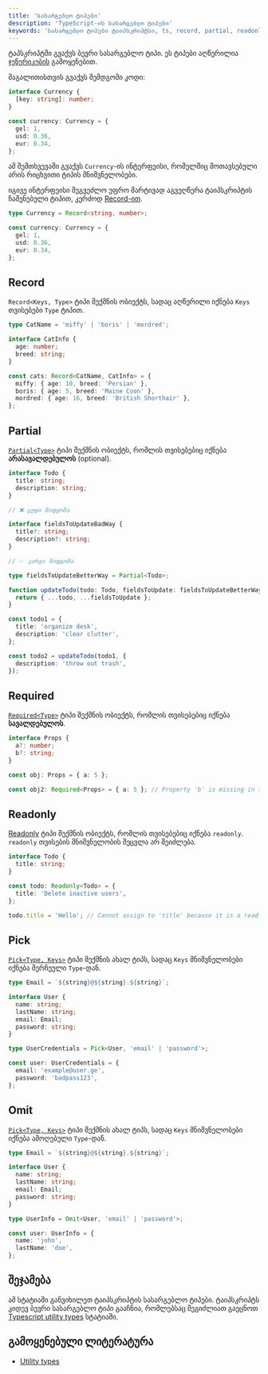 ```yaml
---
title: 'სასარგებლო ტიპები'
description: 'TypeScript-ის სასარგებლო ტიპები'
keywords: 'სასარგებლო ტიპები ტაიპსკრიპტსი, ts, record, partial, readonly, required, omit, pick'
---
```


ტაპსკრიპტში გვაქვს ბევრი სასარგებლო ტიპი. ეს ტიპები აღწერილია [ჯენერიკების](./doc/guides/typescript/generic) გამოყენებით.

მაგალითისთვის გვაქვს შემდგომი კოდი:

```ts
interface Currency {
  [key: string]: number;
}

const currency: Currency = {
  gel: 1,
  usd: 0.36,
  eur: 0.34,
};
```

ამ შემთხვევაში გვაქვს `Currency`-ის ინტერფეისი, რომელშიც მოთავსებული არის რიცხვითი ტიპის მნიშვნელობები.

იგივე ინტერფეისი შეგვეძლო უფრო მარტივად აგვეღწერა ტაიპსკრიპტის ჩაშენებული ტიპით, კერძოდ
[Record-ით](https://www.typescriptlang.org/docs/handbook/utility-types.html#recordkeys-type).

```ts
type Currency = Record<string, number>;

const currency: Currency = {
  gel: 1,
  usd: 0.36,
  eur: 0.34,
};
```

## Record

`Record<Keys, Type>` ტიპი შექმნის ობიექტს, სადაც აღწერილი იქნება `Keys` თვისებები `Type` ტიპით.

```ts
type CatName = 'miffy' | 'boris' | 'mordred';

interface CatInfo {
  age: number;
  breed: string;
}

const cats: Record<CatName, CatInfo> = {
  miffy: { age: 10, breed: 'Persian' },
  boris: { age: 5, breed: 'Maine Coon' },
  mordred: { age: 16, breed: 'British Shorthair' },
};
```

## Partial

[`Partial<Type>`](https://www.typescriptlang.org/docs/handbook/utility-types.html#partialtype) ტიპი შექმნის ობიექტს, რომლის თვისებებიც იქნება **არასავალდებულოს** (optional).

```ts
interface Todo {
  title: string;
  description: string;
}

// ❌ ცუდი მიდგომა

interface fieldsToUpdateBadWay {
  title?: string;
  description?: string;
}

// ✅ კარგი მიდგომა

type fieldsToUpdateBetterWay = Partial<Todo>;

function updateTodo(todo: Todo, fieldsToUpdate: fieldsToUpdateBetterWay): Todo {
  return { ...todo, ...fieldsToUpdate };
}

const todo1 = {
  title: 'organize desk',
  description: 'clear clutter',
};

const todo2 = updateTodo(todo1, {
  description: 'throw out trash',
});
```

## Required

[`Required<Type>`](https://www.typescriptlang.org/docs/handbook/utility-types.html#requiredtype) ტიპი შექმნის ობიექტს, რომლის თვისებებიც იქნება **სავალდებულოს**.

```ts
interface Props {
  a?: number;
  b?: string;
}

const obj: Props = { a: 5 };

const obj2: Required<Props> = { a: 5 }; // Property 'b' is missing in type '{ a: number; }' but required in type 'Required<Props>'.
```

## Readonly

[Readonly<Type>](https://www.typescriptlang.org/docs/handbook/utility-types.html#requiredtype) ტიპი შექმნის ობიექტს, რომლის თვისებებიც იქნება `readonly`.
`readonly` თვისების მნიშვნელობის შეცვლა არ შეიძლება.

```ts
interface Todo {
  title: string;
}

const todo: Readonly<Todo> = {
  title: 'Delete inactive users',
};

todo.title = 'Hello'; // Cannot assign to 'title' because it is a read-only property.
```

## Pick

[`Pick<Type, Keys>`](https://www.typescriptlang.org/docs/handbook/utility-types.html#picktype-keys) ტიპი შექმნის ახალ ტიპს,
სადაც `Keys` მნიშვნელობები იქნება შერჩეული `Type`-დან.

```ts
type Email = `${string}@${string}.${string}`;

interface User {
  name: string;
  lastName: string;
  email: Email;
  password: string;
}

type UserCredentials = Pick<User, 'email' | 'password'>;

const user: UserCredentials = {
  email: 'example@user.ge',
  password: 'badpass123',
};
```

## Omit

[`Pick<Type, Keys>`](https://www.typescriptlang.org/docs/handbook/utility-types.html#picktype-keys) ტიპი შექმნის ახალ ტიპს,
სადაც `Keys` მნიშვნელობები იქნება ამოღებული `Type`-დან.

```ts
type Email = `${string}@${string}.${string}`;

interface User {
  name: string;
  lastName: string;
  email: Email;
  password: string;
}

type UserInfo = Omit<User, 'email' | 'password'>;

const user: UserInfo = {
  name: 'john',
  lastName: 'doe',
};
```

## შეჯამება

ამ სტატიაში განვიხილეთ ტაიპსკრიპტის სასარგებლო ტიპები. ტაიპსკრიპტს კიდევ ბევრი სასარგებლო ტიპი გააჩნია, რომლებსაც
შეგიძლიათ გაეცნოთ [Typescript utility types](https://www.typescriptlang.org/docs/handbook/utility-types.html) სტატიაში.

## გამოყენებული ლიტერატურა

- [Utility types](https://www.typescriptlang.org/docs/handbook/utility-types.html)
